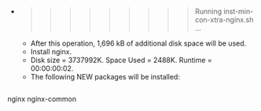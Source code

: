 * >>>>>>>>> Running inst-min-con-xtra-nginx.sh ...
  * After this operation, 1,696 kB of additional disk space will be used.
  * Install nginx.
  * Disk size = 3737992K. Space Used = 2488K. Runtime = 00:00:00:02.
  * The following NEW packages will be installed:
  ```bash
nginx nginx-common
  ```
